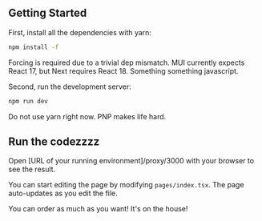 ## Getting Started

First, install all the dependencies with yarn:

```bash
npm install -f
```

Forcing is required due to a trivial dep mismatch. MUI currently expects React 17, but Next requires React 18. Something something javascript.

Second, run the development server:

```bash
npm run dev
```

Do not use yarn right now. PNP makes life hard.

## Run the codezzzz

Open [URL of your running environment]/proxy/3000 with your browser to see the result.

You can start editing the page by modifying `pages/index.tsx`. The page auto-updates as you edit the file.

You can order as much as you want! It's on the house!
